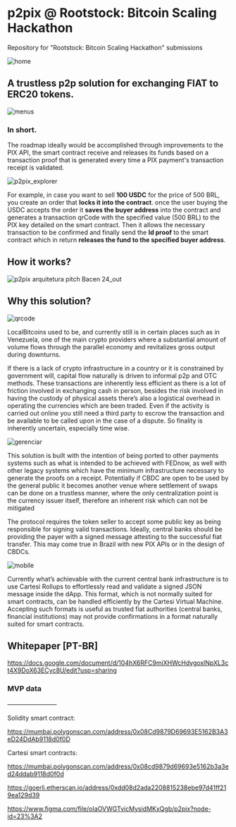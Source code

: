 # p2pix @ Rootstock: Bitcoin Scaling Hackathon
Repository for "Rootstock: Bitcoin Scaling Hackathon" submissions

![home](https://user-images.githubusercontent.com/71399144/215202335-74dc2739-b312-43d3-a1a7-dfd835fb9f09.png)

## A trustless p2p solution for exchanging FIAT to ERC20 tokens.

![menus](https://user-images.githubusercontent.com/71399144/215202371-c3ebb710-6789-4d0b-8a46-4cdf54b2b4a0.png)

### In short.

The roadmap ideally would be accomplished through improvements to the PIX API, the smart contract receive and releases its funds based on a transaction proof that is generated every time a PIX payment's transaction receipt is validated.

![p2pix_explorer](https://user-images.githubusercontent.com/71399144/202617017-3d04fa8e-f241-4a53-a2af-1b1b04a48424.png)

For example, in case you want to sell **100 USDC** for the price of 500 BRL, you create an order that **locks it into the contract**. once the user buying the USDC accepts the order it  **saves the buyer address** into the contract and generates a transaction qrCode with the specified value (500 BRL) to the PIX key detailed on the smart contract. Then it allows the necessary transaction to be confirmed and finally send the **Id proof** to the smart contract which in return **releases the fund to the specified buyer address**.


## How it works?
![p2pix arquitetura   pitch Bacen   24_out](https://user-images.githubusercontent.com/71399144/202616981-9f4293ce-bead-4d29-87a2-6cc315feab98.jpg)


## Why this solution?

![qrcode](https://user-images.githubusercontent.com/71399144/215202440-b08a7cee-b49f-4cee-a5a1-3f8b9755c2c7.png)

LocalBitcoins used to be, and currently still is in certain places such as in Venezuela, one of the main crypto providers where a substantial amount of volume flows through the parallel economy and revitalizes gross output during downturns.


If there is a lack of crypto infrastructure in a country or it is constrained by government will, capital flow naturally is driven to informal p2p and OTC methods. These transactions are inherently less efficient as there is a lot of friction involved in exchanging cash in person, besides the risk involved in having the custody of physical assets there’s also a logistical overhead in operating the currencies which are been traded. Even if the activity is carried out online you still need a third party to escrow the transaction and be available to be called upon in the case of a dispute. So finality is inherently uncertain, especially time wise.

![gerenciar](https://user-images.githubusercontent.com/71399144/215202584-ab21e93d-8412-4d96-aa49-6a639144a3b9.png)

This solution is built with the intention of being ported to other payments systems such as what is intended to be achieved with FEDnow, as well with other legacy systems which have the minimum infrastructure necessary to generate the proofs on a receipt. Potentially if CBDC are open to be used by the general public it becomes another venue where settlement of swaps can be done on a trustless manner, where the only centralization point is the currency issuer itself, therefore an inherent risk which can not be mitigated 


The protocol requires the token seller to accept some public key as being responsible for signing valid transactions. Ideally, central banks should be providing the payer with a signed message attesting to the successful fiat transfer. This may come true in Brazil with new PIX APIs or in the design of CBDCs.

![mobile](https://user-images.githubusercontent.com/71399144/215202733-1d3dd02f-4636-4b4c-a0c5-bd335318fdbc.png)

Currently what’s achievable with the current central bank infrastructure is to use Cartesi Rollups to effortlessly read and validate a signed JSON message inside the dApp. This format, which is not normally suited for smart contracts, can be handled efficiently by the Cartesi Virtual Machine. Accepting such formats is useful as trusted fiat authorities (central banks, financial institutions) may not provide confirmations in a format naturally suited for smart contracts.

## Whitepaper [PT-BR]
https://docs.google.com/document/d/104hX6RFC9miXHWcHdygoxlNpXL3ct4X9DoX63ECyc8U/edit?usp=sharing



### MVP data
––––––––––––––––

Solidity smart contract:

https://mumbai.polygonscan.com/address/0x08Cd9879D69693E5162B3A3eD24DdAb9118d0f0D

Cartesi smart contracts:

https://mumbai.polygonscan.com/address/0x08cd9879d69693e5162b3a3ed24ddab9118d0f0d

https://goerli.etherscan.io/address/0xdd08d2ada2208815238ebe97d41ff219ea129d39

https://www.figma.com/file/oIaOVWGTvicMysidMKxQgb/p2pix?node-id=23%3A2
